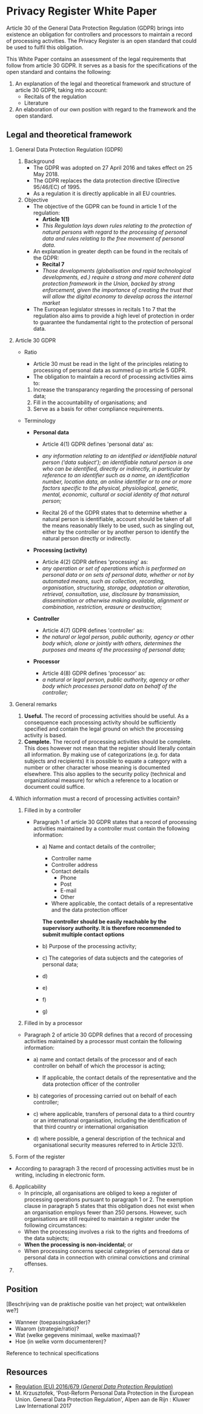 # Privacy Register White Paper

Article 30 of the General Data Protection Regulation (GDPR) brings into existence an obligation for controllers and processors to maintain a record of processing activities. The Privacy Register is an open standard that could be used to fulfil this obligation. 

This White Paper contains an assessment of the legal requirements that follow from article 30 GDPR. It serves as a basis for the specifications of the open standard and contains the following:

1. An explanation of the legal and theoretical framework and structure of article 30 GDPR, taking into account:
	- Recitals of the regulation
	- Literature
2. An elaboration of our own position with regard to the framework and the open standard.

## Legal and theoretical framework

1. General Data Protection Regulation (GDPR)	
	1. Background
		- The GDPR was adopted on 27 April 2016 and takes effect on 25 May 2018.
		- The GDPR replaces the data protection directive (Directive 95/46/EC) of 1995.
		- As a regulation it is directly applicable in all EU countries.
	2. Objective
		- The objective of the GDPR can be found in article 1 of the regulation:
			- **Article 1(1)**
			- *This Regulation lays down rules relating to the protection of natural persons with regard to the processing of personal data and rules relating to the free movement of personal data.*
		- An explanation in greater depth can be found in the recitals of the GDPR:
			- **Recital 7**
			- *Those developments (globalisation and rapid technological developments, ed.) require a strong and more coherent data protection framework in the Union, backed by strong enforcement, given the importance of creating the trust that will allow the digital economy to develop across the internal market*
		- The European legislator stresses in recitals 1 to 7 that the regulation also aims to provide a high level of protection in order to guarantee the fundamental right to the protection of personal data.

2. Article 30 GDPR

	- Ratio

		- Article 30 must be read in the light of the principles relating to processing of personal data as summed up in article 5 GDPR.
		- The obligation to maintain a record of processing activities aims to:
		1. Increase the transparancy regarding the processing of personal data; 
		2. Fill in the accountability of organisations; and
		3. Serve as a basis for other compliance requirements.

	- Terminology

		- **Personal data**

			- Article 4(1) GDPR defines 'personal data' as:
			- *any information relating to an identified or identifiable natural person (‘data subject’); an identifiable natural person is one who can be identified, directly or indirectly, in particular by reference to an identifier such as a name, an identification number, location data, an online identifier or to one or more factors specific to the physical, physiological, genetic, mental, economic, cultural or social identity of that natural person;*

			- Recital 26 of the GDPR states that to determine whether a natural person is identifiable, account should be taken of all the means reasonably likely to be used, such as singling out, either by the controller or by another person to identify the natural person directly or indirectly.

		- **Processing (activity)**

			- Article 4(2) GDPR defines 'processing' as: 
			- *any operation or set of operations which is performed on personal data or on sets of personal data, whether or not by automated means, such as collection, recording, organisation, structuring, storage, adaptation or alteration, retrieval, consultation, use, disclosure by transmission, dissemination or otherwise making available, alignment or combination, restriction, erasure or destruction;*

		- **Controller**

			- Article 4(7) GDPR defines 'controller' as:
			- *the natural or legal person, public authority, agency or other body which, alone or jointly with others, determines the purposes and means of the processing of personal data;*

		- **Processor**

			- Article 4(8) GDPR defines 'processor' as:
			- *a natural or legal person, public authority, agency or other body which processes personal data on behalf of the controller;*

3. General remarks
	1. **Useful.** The record of processing activities should be useful. As a consequence each processing activity should be sufficiently specified and contain the legal ground on which the processing activity is based.
	2. **Complete.** The record of processing activities should be complete. This does however not mean that the register should literally contain all information. By making use of categorizations (e.g. for data subjects and recipients) it is possible to equate a category with a number or other character whose meaning is documented elsewhere. This also applies to the security policy (technical and organizational measure) for which a reference to a location or document could suffice.

4. Which information must a record of processing activities contain?
	1. Filled in by a controller

		- Paragraph 1 of article 30 GDPR states that a record of processing activities maintained by a controller must contain the following information:

			- a) Name and contact details of the controller;
				- Controller name
				- Controller address
				- Contact details
					- Phone
					- Post
					- E-mail
					- Other
				- Where applicable, the contact details of a representative and the data protection officer

				**The controller should be easily reachable by the supervisory authority. It is therefore recommended to submit multiple contact options**

			- b) Purpose of the processing activity;

			- c) The categories of data subjects and the categories of personal data; 

			- d)

			- e)

			- f)

			- g)
	2. Filled in by a processor

	- Paragraph 2 of article 30 GDPR defines that a record of processing activities maintained by a processor must contain the following information:

		- a) name and contact details of the processor and of each controller on behalf of which the processor is acting;
			- If applicable, the contact details of the representative and the data protection officer of the controller

		- b) categories of processing carried out on behalf of each controller;

		- c) where applicable, transfers of personal data to a third country or an international organisation, including the identification of that third country or international organisation

		- d) where possible, a general description of the technical and organisational security measures referred to in Article 32(1).

5. Form of the register
- According to paragraph 3 the record of processing activities must be in writing, including in electronic form.
6. Applicability
	- In principle, all organisations are obliged to keep a register of processing operations pursuant to paragraph 1 or 2. The exemption clause in paragraph 5 states that this obligation does not exist when an organisation employs fewer than 250 persons. However, such organisations are still required to maintain a register under the following circumstances:
     - When the processing involves a risk to the rights and freedoms of the data subjects;
     - **When the processing is non-incidental**; or
     - When processing concerns special categories of personal data or personal data in connection with criminal convictions and criminal offenses.
7. 

## Position

[Beschrijving van de praktische positie van het project; wat ontwikkelen we?]

- Wanneer (toepassingskader)?
- Waarom (strategie/ratio)?
- Wat (welke gegevens minimaal, welke maximaal)?
- Hoe (in welke vorm documenteren)?

Reference to technical specifications

## Resources

- [Regulation (EU) 2016/679 (*General Data Protection Regulation*)](http://eur-lex.europa.eu/legal-content/en/TXT/?uri=CELEX%3A32016R0679)
- M. Krzusztofek, 'Post-Reform Personal Data Protection in the European Union. General Data Protection Regulation', Alpen aan de Rijn : Kluwer Law International 2017